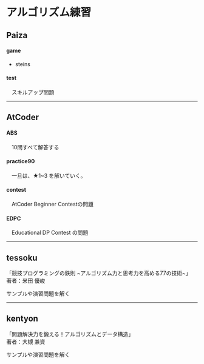# アルゴリズム練習

## **Paiza**

#### **game**
  - steins
#### **test**
&emsp;スキルアップ問題

___
## **AtCoder**

#### **ABS** 

&emsp;10問すべて解答する  


#### **practice90**
&emsp;一旦は、★1~3 を解いていく。

#### **contest**
&emsp;AtCoder Beginner Contestの問題

#### **EDPC**
&emsp;Educational DP Contest の問題

___
## **tessoku**

「競技プログラミングの鉄則 \~アルゴリズム力と思考力を高める77の技術\~」  
著者：米田 優峻  

サンプルや演習問題を解く

___
## **kentyon**

「問題解決力を鍛える！アルゴリズムとデータ構造」  
著者：大槻 兼資  

サンプルや演習問題を解く